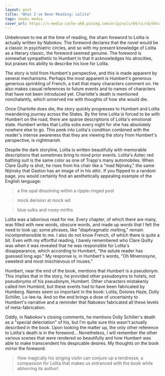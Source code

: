 ```yaml
---
layout: post
title: "What I've Been Reading: Lolita"
tags: books media
cover_url: https://s-media-cache-ak0.pinimg.com/originals/04/cc/cb/04cccbf6cf3bd8bdee57f7999a16633e.jpg
---
```


Unbeknown to me at the time of reading, the sham foreword to Lolita is actually written by Nabokov. The foreword declares that the novel would be a classic in psychiatric circles, and so with my present knowledge of Lolita as a literary classic, the foreword seemed genuine. The foreword is somewhat sympathetic to Humbert in that it acknowledges his atrocities, but praises his ability to describe his love for Lolita.

The story is told from Humbert's perspective, and this is made apparent by several mechanisms. Perhaps the most apparent is Humbert's generous generous sprinkling of French, a trait that many characters comment on. He also makes casual references to future events and to names of characters that have not been introduced yet. Charlotte's death is mentioned nonchalantly, which unnerved me with thoughts of how she would die.

Once Charlotte does die, the story quickly progresses to Humbert and Lolita meandering journey across the States. By the time Lolita is forced to be with Humbert on the road, there are sparse descriptions of Lolita's emotional state. Humbert writes that Lolita sobs every night for she has absolutely nowhere else to go. This peek into Lolita's condition combined with the reader's intense awareness that they are viewing the story from Humbert's perspective, is nightmarish.

Despite the dark storyline, Lolita is written beautifully with memorable descriptions that sometimes bring to mind prior events. Lolita's Aztec red bathing suit is the same color as one of Trapp's many automobiles. When Clare Quilty is shot, he rises from his chair like a "mad Nijinsky," the same Nijinsky that Gaston has an image of in his attic. If you flipped to a random page, you would certainly find an aesthetically appealing example of the English language:

>a fire opal dissolving within a ripple-ringed pool

>mock derision at mock wit

>blue sulks and rosey mirths

Lolita was a laborious read for me. Every chapter, of which there are many, was filled with new words, obscure words, and made up words that I felt the need to look up; some phrases, like "diaphragmatic melting," remain incomprehensible to me. I also do not know French, of which there is quite a bit. Even with my effortful reading, I barely remembered who Clare Quilty was when it was revealed that he was responsible for Lolita's disappearance, which according to Humbert, "the astute reader has guessed long ago."
My response is, in Humbert's words, "Oh Mnemosyne, sweetest and most mischievous of muses."

Humbert, near the end of the book, mentions that Humbert is a pseudonym. This implies that in the story, he provided other pseudonyms to hotels, not pseudonyms of his pseudonym, Humbert. Other characters mistakenly called him Humbird, but these events had to have been fabricated by Humberg. Names seem so important in the book: Lolita, Dolores Haze, Dolly Schiller, Lo-lee-ta. And so the end brings a dose of uncertainty to Humbert's narrative and a reminder that Nabokov fabricated all these levels of meta-fabrication.

Oddly, in Nabokov's closing comments, he mentions Dolly Schiller's death as a "special delectation" of his, but I'm quite sure this wasn't actually described in the book. Upon looking the matter up, the only other reference to Lolita's death is in the foreword...
Nonetheless, I will remember the other various scenes that were rendered so beautifully and how Humbert was able to make transcendent his despicable desires. My thoughts on the book mirror the foreword:

>How magically his singing violin can conjure up a tendresse, a compassion for Lolita
>that makes us entranced with the book while abhorring its author!

